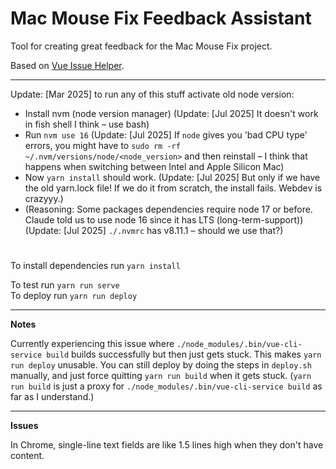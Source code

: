# Mac Mouse Fix Feedback Assistant

Tool for creating great feedback for the Mac Mouse Fix project.

Based on [Vue Issue Helper](https://github.com/vuejs/vue-issue-helper).
  
--- 

Update: [Mar 2025] to run any of this stuff activate old node version:
- Install nvm (node version manager) 
    (Update: [Jul 2025] It doesn't work in fish shell I think – use bash)
- Run `nvm use 16`
    (Update: [Jul 2025] If `node` gives you 'bad CPU type' errors, you might have to `sudo rm -rf ~/.nvm/versions/node/<node_version>`  and then reinstall – I think that happens when switching between Intel and Apple Silicon Mac)
- Now `yarn install` should work. 
    (Update: [Jul 2025] But only if we have the old yarn.lock file! If we do it from scratch, the install fails. Webdev is crazyyy.)
- (Reasoning: Some packages dependencies require node 17 or before. Claude told us to use node 16 since it has LTS (long-term-support))
    (Update: [Jul 2025] `./.nvmrc` has v8.11.1 – should we use that?)

#

To install dependencies run `yarn install`

To test run `yarn run serve` \
To deploy run `yarn run deploy`

---

**Notes**

Currently experiencing this issue where `./node_modules/.bin/vue-cli-service build` builds successfully but then just 
gets stuck. This makes `yarn run deploy` unusable. You can still deploy by doing the steps in `deploy.sh` manually,
and just force quitting `yarn run build` when it gets stuck. (`yarn run build` is just a proxy for 
`./node_modules/.bin/vue-cli-service build` as far as I understand.)

---

**Issues**

In Chrome, single-line text fields are like 1.5 lines high when they don't have content.
